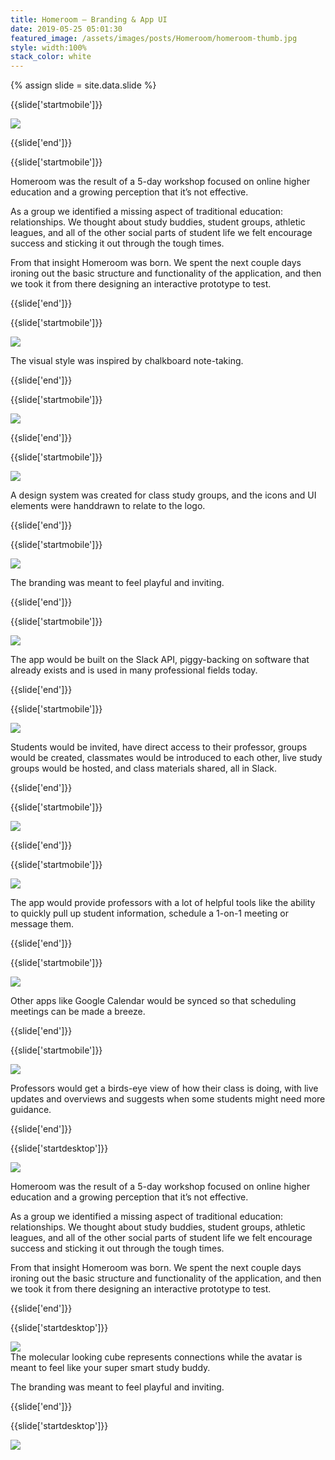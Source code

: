 ```yaml
---
title: Homeroom — Branding & App UI
date: 2019-05-25 05:01:30
featured_image: /assets/images/posts/Homeroom/homeroom-thumb.jpg
style: width:100%
stack_color: white
---
```

{% assign slide = site.data.slide %}


{{slide['startmobile']}}

<div><img class='full-height' src='{{ site.url }}/assets/images/posts/Homeroom/homeroom-1-mobile.png' srcset='{{ site.url }}/assets/images/posts/Homeroom/homeroom-1-mobile.png 375w, {{ site.url }}/assets/images/posts/Homeroom/homeroom-1-mobile@2x.png 750w, {{ site.url }}/assets/images/posts/Homeroom/homeroom-1-mobile@3x.png 1125w'></div>


{{slide['end']}}



{{slide['startmobile']}}

Homeroom was the result of a 5-day workshop focused on online higher education and a growing perception that it’s not effective.

As a group we identified a missing aspect of traditional education: relationships. We thought about study buddies, student groups, athletic leagues, and all of the other social parts of student life we felt encourage success and sticking it out through the tough times.

From that insight Homeroom was born. We spent the next couple days ironing out the basic structure and functionality of the application, and then we took it from there designing an interactive prototype to test.

{{slide['end']}}



{{slide['startmobile']}}

<div><img class='full-height' src='{{ site.url }}/assets/images/posts/Homeroom/homeroom-2-mobile.png' srcset='{{ site.url }}/assets/images/posts/Homeroom/homeroom-2-mobile.png 375w, {{ site.url }}/assets/images/posts/Homeroom/homeroom-2-mobile@2x.png 750w, {{ site.url }}/assets/images/posts/Homeroom/homeroom-2-mobile@3x.png 1125w'></div>

<p class='bg'>The visual style was inspired by chalkboard note-taking.</p>

{{slide['end']}}



{{slide['startmobile']}}

<div><img class='full-width' src='{{ site.url }}/assets/images/posts/Homeroom/homeroom-3-mobile.png' srcset='{{ site.url }}/assets/images/posts/Homeroom/homeroom-3-mobile.png 375w, {{ site.url }}/assets/images/posts/Homeroom/homeroom-3-mobile@2x.png 750w, {{ site.url }}/assets/images/posts/Homeroom/homeroom-3-mobile@3x.png 1125w'></div>

{{slide['end']}}




{{slide['startmobile']}}

<div><img src='{{ site.url }}/assets/images/posts/Homeroom/homeroom-4-mobile.png' srcset='{{ site.url }}/assets/images/posts/Homeroom/homeroom-4-mobile.png 375w, {{ site.url }}/assets/images/posts/Homeroom/homeroom-4-mobile@2x.png 750w, {{ site.url }}/assets/images/posts/Homeroom/homeroom-4-mobile@3x.png 1125w'></div>

<p class='bg'>A design system was created for class study groups, and the icons and UI elements were handdrawn to relate to the logo.</p>

{{slide['end']}}




{{slide['startmobile']}}

<div><img class='full-height' src='{{ site.url }}/assets/images/posts/Homeroom/homeroom-5-mobile.png' srcset='{{ site.url }}/assets/images/posts/Homeroom/homeroom-5-mobile.png 375w, {{ site.url }}/assets/images/posts/Homeroom/homeroom-5-mobile@2x.png 750w, {{ site.url }}/assets/images/posts/Homeroom/homeroom-5-mobile@3x.png 1125w'></div>

<p class='bg-dark'>The branding was meant to feel playful and inviting.</p>

{{slide['end']}}


{{slide['startmobile']}}

<div><img class='full-height' src='{{ site.url }}/assets/images/posts/Homeroom/homeroom-6-mobile.png' srcset='{{ site.url }}/assets/images/posts/Homeroom/homeroom-6-mobile.png 375w, {{ site.url }}/assets/images/posts/Homeroom/homeroom-6-mobile@2x.png 750w, {{ site.url }}/assets/images/posts/Homeroom/homeroom-6-mobile@3x.png 1125w'></div>

<p class='bg-dark'>The app would be built on the Slack API, piggy-backing on software that already exists and is used in many professional fields today.</p>

{{slide['end']}}



{{slide['startmobile']}}

<div><img class='full-height' src='{{ site.url }}/assets/images/posts/Homeroom/homeroom-7-mobile.png' srcset='{{ site.url }}/assets/images/posts/Homeroom/homeroom-7-mobile.png 375w, {{ site.url }}/assets/images/posts/Homeroom/homeroom-7-mobile@2x.png 750w, {{ site.url }}/assets/images/posts/Homeroom/homeroom-7-mobile@3x.png 1125w'></div>


<p class='bg-dark'>Students would be invited, have direct access to their professor, groups would be created, classmates would be introduced to each other, live study groups would be hosted, and class materials shared, all in Slack.</p>

{{slide['end']}}


{{slide['startmobile']}}

<div><img class='full-height' src='{{ site.url }}/assets/images/posts/Homeroom/homeroom-8-mobile.png' srcset='{{ site.url }}/assets/images/posts/Homeroom/homeroom-8-mobile.png 375w, {{ site.url }}/assets/images/posts/Homeroom/homeroom-8-mobile@2x.png 750w, {{ site.url }}/assets/images/posts/Homeroom/homeroom-8-mobile@3x.png 1125w'></div>

<p class='bg-dark'></p>

{{slide['end']}}



{{slide['startmobile']}}

<div><img class='full-width' src='{{ site.url }}/assets/images/posts/Homeroom/homeroom-9-mobile.png' srcset='{{ site.url }}/assets/images/posts/Homeroom/homeroom-9-mobile.png 375w, {{ site.url }}/assets/images/posts/Homeroom/homeroom-9-mobile@2x.png 750w, {{ site.url }}/assets/images/posts/Homeroom/homeroom-9-mobile@3x.png 1125w'></div>

<p class='bg-dark'>The app would provide professors with a lot of helpful tools like the ability to quickly pull up student information, schedule a 1-on-1 meeting or message them.</p>

{{slide['end']}}



{{slide['startmobile']}}

<div><img class='full-width' src='{{ site.url }}/assets/images/posts/Homeroom/homeroom-10-mobile.png' srcset='{{ site.url }}/assets/images/posts/Homeroom/homeroom-10-mobile.png 375w, {{ site.url }}/assets/images/posts/Homeroom/homeroom-10-mobile@2x.png 750w, {{ site.url }}/assets/images/posts/Homeroom/homeroom-10-mobile@3x.png 1125w'></div>

<p class='bg-dark'>Other apps like Google Calendar would be synced so that scheduling meetings can be made a breeze.</p>

{{slide['end']}}



{{slide['startmobile']}}

<div><img class='full-width' src='{{ site.url }}/assets/images/posts/Homeroom/homeroom-11-mobile.png' srcset='{{ site.url }}/assets/images/posts/Homeroom/homeroom-11-mobile.png 375w, {{ site.url }}/assets/images/posts/Homeroom/homeroom-11-mobile@2x.png 750w, {{ site.url }}/assets/images/posts/Homeroom/homeroom-11-mobile@3x.png 1125w'></div>

<p class='bg-dark'>Professors would get a birds-eye view of how their class is doing, with live updates and overviews and suggests when some students might need more guidance.</p>

{{slide['end']}}








{{slide['startdesktop']}}

<div><img class='full-width' src='{{ site.url }}/assets/images/posts/Homeroom/homeroom-1@2x.png' srcset='{{ site.url }}/assets/images/posts/Homeroom/homeroom-1.png 1024w, {{ site.url }}/assets/images/posts/Homeroom/homeroom-1@2x.png 2048w, {{ site.url }}/assets/images/posts/Homeroom/homeroom-1@3x.png 3072w'></div>

Homeroom was the result of a 5-day workshop focused on online higher education and a growing perception that it’s not effective.

As a group we identified a missing aspect of traditional education: relationships. We thought about study buddies, student groups, athletic leagues, and all of the other social parts of student life we felt encourage success and sticking it out through the tough times.

From that insight Homeroom was born. We spent the next couple days ironing out the basic structure and functionality of the application, and then we took it from there designing an interactive prototype to test.

{{slide['end']}}



{{slide['startdesktop']}}

<div><img src='{{ site.url }}/assets/images/posts/Homeroom/homeroom-2@2x.png' srcset='{{ site.url }}/assets/images/posts/Homeroom/homeroom-2.png 794w, {{ site.url }}/assets/images/posts/Homeroom/homeroom-2@2x.png 1588w, {{ site.url }}/assets/images/posts/Homeroom/homeroom-2@3x.png 2382w'></div>

<figcaption>The molecular looking cube represents connections while the avatar is meant to feel like your super smart study buddy.</figcaption>

The branding was meant to feel playful and inviting.

{{slide['end']}}



{{slide['startdesktop']}}


<div class='row'>

<div><img src='{{ site.url }}/assets/images/posts/Homeroom/homeroom-3@2x.png' srcset='{{ site.url }}/assets/images/posts/Homeroom/homeroom-3.png 314w, {{ site.url }}/assets/images/posts/Homeroom/homeroom-3@2x.png 628w, {{ site.url }}/assets/images/posts/Homeroom/homeroom-3@3x.png 942w'></div><!--

--><div><img src='{{ site.url }}/assets/images/posts/Homeroom/homeroom-4@2x.png' srcset='{{ site.url }}/assets/images/posts/Homeroom/homeroom-4.png 474w, {{ site.url }}/assets/images/posts/Homeroom/homeroom-4@2x.png 948w, {{ site.url }}/assets/images/posts/Homeroom/homeroom-4@3x.png 1422w'></div>

</div>

<figcaption>A design system was created for class study groups, and the icons and UI elements were handdrawn to relate to the logo.</figcaption>

The app would be built on the Slack API, piggy-backing on software that already exists and is used in many professional fields today.

Students would be invited, have direct access to their professor, groups would be created, classmates would be introduced to each other, live study groups would be hosted, and class materials shared, all in Slack.

{{slide['end']}}




{{slide['startdesktop']}}

<div><img src='{{ site.url }}/assets/images/posts/Homeroom/homeroom-5@2x.png' srcset='{{ site.url }}/assets/images/posts/Homeroom/homeroom-5.png 794w, {{ site.url }}/assets/images/posts/Homeroom/homeroom-5@2x.png 1588w, {{ site.url }}/assets/images/posts/Homeroom/homeroom-5@3x.png 2382w'></div>

The app would provide professors with a lot of helpful tools like the ability to quickly pull up student information, schedule a 1-on-1 meeting or message them.

{{slide['end']}}




{{slide['startdesktop']}}

<div><img src='{{ site.url }}/assets/images/posts/Homeroom/homeroom-6@2x.png' srcset='{{ site.url }}/assets/images/posts/Homeroom/homeroom-6.png 794w, {{ site.url }}/assets/images/posts/Homeroom/homeroom-6@2x.png 1588w, {{ site.url }}/assets/images/posts/Homeroom/homeroom-6@3x.png 2382w'></div>

Other apps like Google Calendar would be synced so that scheduling meetings can be made a breeze.


{{slide['end']}}



{{slide['startdesktop']}}

<div><img src='{{ site.url }}/assets/images/posts/Homeroom/homeroom-7@2x.png' srcset='{{ site.url }}/assets/images/posts/Homeroom/homeroom-7.png 794w, {{ site.url }}/assets/images/posts/Homeroom/homeroom-7@2x.png 1588w, {{ site.url }}/assets/images/posts/Homeroom/homeroom-7@3x.png 2382w'></div>

Professors would get a birds-eye view of how their class is doing, with live updates and overviews and suggests when some students might need more guidance.

{{slide['end']}}



{{slide['startdesktop']}}

<div><img src='{{ site.url }}/assets/images/posts/Homeroom/homeroom-8@2x.png' srcset='{{ site.url }}/assets/images/posts/Homeroom/homeroom-8.png 794w, {{ site.url }}/assets/images/posts/Homeroom/homeroom-8@2x.png 1588w, {{ site.url }}/assets/images/posts/Homeroom/homeroom-8@3x.png 2382w'></div>


{{slide['end']}}
